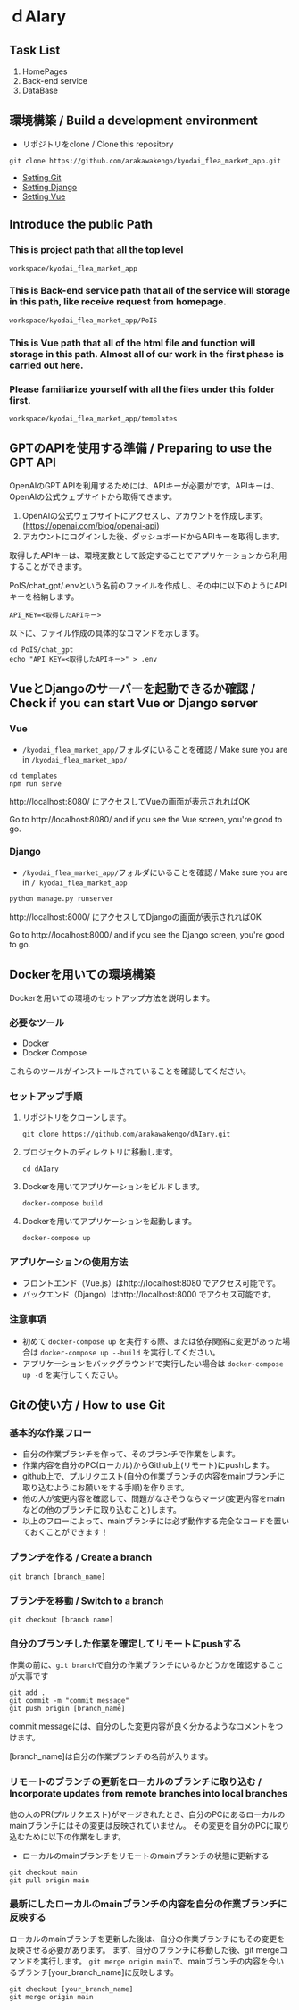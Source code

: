 # ｄAIary

## Task List
1. HomePages
2. Back-end service
3. DataBase

## 環境構築 / Build a development environment
- リポジトリをclone / Clone this repository
```
git clone https://github.com/arakawakengo/kyodai_flea_market_app.git
```

* [Setting Git](Guidance/Git.md)
* [Setting Django](Guidance/django.md)
* [Setting Vue](Guidance/Vue.md)

## Introduce the public Path
### This is project path that all the top level
```shell
workspace/kyodai_flea_market_app
```
### This is Back-end service path that all of the service will storage in this path, like receive request from homepage.
```shell
workspace/kyodai_flea_market_app/PoIS
```

### This is Vue path that all of the html file and function will storage in this path. Almost all of our work in the first phase is carried out here.
### Please familiarize yourself with all the files under this folder first. 
```shell
workspace/kyodai_flea_market_app/templates
```

## GPTのAPIを使用する準備 / Preparing to use the GPT API

OpenAIのGPT APIを利用するためには、APIキーが必要がです。APIキーは、OpenAIの公式ウェブサイトから取得できます。

1. OpenAIの公式ウェブサイトにアクセスし、アカウントを作成します。(https://openai.com/blog/openai-api)
2. アカウントにログインした後、ダッシュボードからAPIキーを取得します。

取得したAPIキーは、環境変数として設定することでアプリケーションから利用することができます。

PoIS/chat_gpt/.envという名前のファイルを作成し、その中に以下のようにAPIキーを格納します。

```shell
API_KEY=<取得したAPIキー>
```
以下に、ファイル作成の具体的なコマンドを示します。
```shell
cd PoIS/chat_gpt
echo "API_KEY=<取得したAPIキー>" > .env
```


## VueとDjangoのサーバーを起動できるか確認 / Check if you can start Vue or Django server
### Vue
- ```/kyodai_flea_market_app/```フォルダにいることを確認 / Make sure you are in ```/kyodai_flea_market_app/```
```shell
cd templates
npm run serve
```
http://localhost:8080/ にアクセスしてVueの画面が表示されればOK

Go to http://localhost:8080/ and if you see the Vue screen, you're good to go.


### Django
- ```/kyodai_flea_market_app/```フォルダにいることを確認 / Make sure you are in ```/
kyodai_flea_market_app```

```python
python manage.py runserver
```

http://localhost:8000/ にアクセスしてDjangoの画面が表示されればOK

Go to http://localhost:8000/ and if you see the Django screen, you're good to go.


## Dockerを用いての環境構築

Dockerを用いての環境のセットアップ方法を説明します。

### 必要なツール

- Docker
- Docker Compose

これらのツールがインストールされていることを確認してください。

### セットアップ手順

1. リポジトリをクローンします。

    ```
    git clone https://github.com/arakawakengo/dAIary.git
    ```

2. プロジェクトのディレクトリに移動します。

    ```
    cd dAIary
    ```

3. Dockerを用いてアプリケーションをビルドします。

    ```
    docker-compose build
    ```

4. Dockerを用いてアプリケーションを起動します。

    ```
    docker-compose up
    ```

### アプリケーションの使用方法

- フロントエンド（Vue.js）はhttp://localhost:8080 でアクセス可能です。
- バックエンド（Django）はhttp://localhost:8000 でアクセス可能です。

### 注意事項

- 初めて `docker-compose up` を実行する際、または依存関係に変更があった場合は `docker-compose up --build` を実行してください。
- アプリケーションをバックグラウンドで実行したい場合は `docker-compose up -d` を実行してください。


## Gitの使い方 / How to use Git
### 基本的な作業フロー
- 自分の作業ブランチを作って、そのブランチで作業をします。
- 作業内容を自分のPC(ローカル)からGithub上(リモート)にpushします。
- github上で、プルリクエスト(自分の作業ブランチの内容をmainブランチに取り込むようにお願いをする手順)を作ります。
- 他の人が変更内容を確認して、問題がなさそうならマージ(変更内容をmainなどの他のブランチに取り込むこと)します。
- 以上のフローによって、mainブランチには必ず動作する完全なコードを置いておくことができます！

### ブランチを作る / Create a branch
```
git branch [branch_name]
```
### ブランチを移動 / Switch to a branch
```
git checkout [branch name]
```
### 自分のブランチした作業を確定してリモートにpushする
作業の前に、```git branch```で自分の作業ブランチにいるかどうかを確認することが大事です
```
git add .
git commit -m "commit message"
git push origin [branch_name]
```
commit messageには、自分のした変更内容が良く分かるようなコメントをつけます。

[branch_name]は自分の作業ブランチの名前が入ります。

### リモートのブランチの更新をローカルのブランチに取り込む / Incorporate updates from remote branches into local branches
他の人のPR(プルリクエスト)がマージされたとき、自分のPCにあるローカルのmainブランチにはその変更は反映されていません。
その変更を自分のPCに取り込むために以下の作業をします。
- ローカルのmainブランチをリモートのmainブランチの状態に更新する
```
git checkout main
git pull origin main
```
### 最新にしたローカルのmainブランチの内容を自分の作業ブランチに反映する
ローカルのmainブランチを更新した後は、自分の作業ブランチにもその変更を反映させる必要があります。
まず、自分のブランチに移動した後、git mergeコマンドを実行します。
```git merge origin main```で、mainブランチの内容を今いるブランチ[your_branch_name]に反映します。
```
git checkout [your_branch_name]
git merge origin main
```
